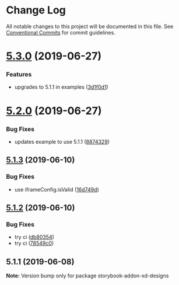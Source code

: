 # Change Log

All notable changes to this project will be documented in this file.
See [Conventional Commits](https://conventionalcommits.org) for commit guidelines.

# [5.3.0](https://github.com/morgs32/storybook-addon-xd-designs/compare/v5.1.3...v5.3.0) (2019-06-27)


### Features

* upgrades to 5.1.1 in examples ([3d1f0d1](https://github.com/morgs32/storybook-addon-xd-designs/commit/3d1f0d1))





# [5.2.0](https://github.com/morgs32/storybook-addon-xd-designs/compare/v5.1.3...v5.2.0) (2019-06-27)


### Bug Fixes

* updates example to use 5.1.1 ([8874329](https://github.com/morgs32/storybook-addon-xd-designs/commit/8874329))





## [5.1.3](https://github.com/morgs32/storybook-addon-xd-designs/compare/v5.1.2...v5.1.3) (2019-06-10)


### Bug Fixes

* use iframeConfig.isValid ([16d749d](https://github.com/morgs32/storybook-addon-xd-designs/commit/16d749d))





## [5.1.2](https://github.com/morgs32/storybook-addon-xd-designs/compare/v5.1.1...v5.1.2) (2019-06-10)


### Bug Fixes

* try ci ([db80354](https://github.com/morgs32/storybook-addon-xd-designs/commit/db80354))
* try ci ([78549c0](https://github.com/morgs32/storybook-addon-xd-designs/commit/78549c0))





## 5.1.1 (2019-06-08)

**Note:** Version bump only for package storybook-addon-xd-designs
